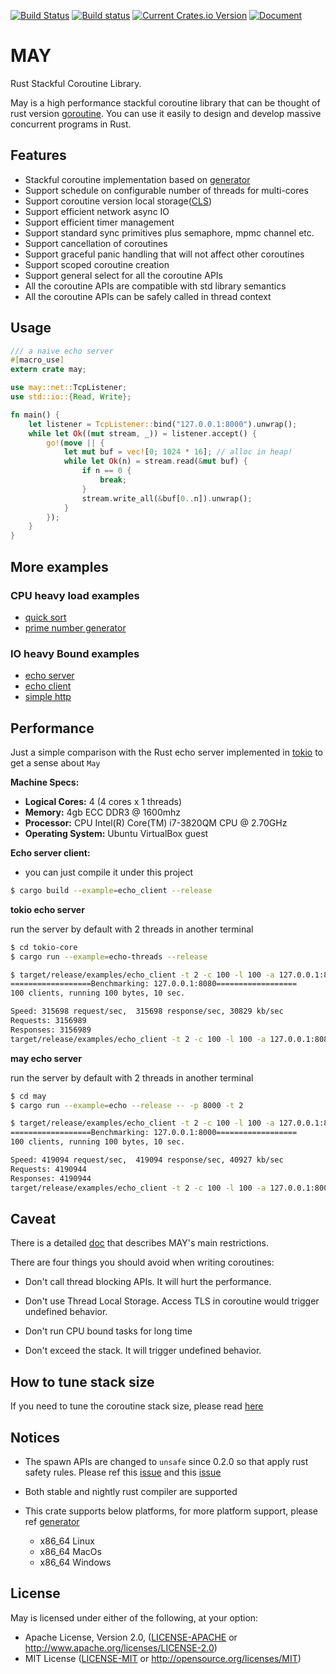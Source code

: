 [![Build Status](https://travis-ci.org/Xudong-Huang/may.svg?branch=master)](https://travis-ci.org/Xudong-Huang/may)
[![Build status](https://ci.appveyor.com/api/projects/status/7gv4kw3b0m0y1iy6/branch/master?svg=true)](https://ci.appveyor.com/project/Xudong-Huang/may/branch/master)
[![Current Crates.io Version](https://img.shields.io/crates/v/may.svg)](https://crates.io/crates/may)
[![Document](https://img.shields.io/badge/doc-may-green.svg)](https://docs.rs/may)


# MAY

Rust Stackful Coroutine Library.

May is a high performance stackful coroutine library that can be thought of rust version [goroutine][go]. You can use it easily to design and develop massive concurrent programs in Rust.

## Features

* Stackful coroutine implementation based on [generator][generator]
* Support schedule on configurable number of threads for multi-cores
* Support coroutine version local storage([CLS][cls])
* Support efficient network async IO
* Support efficient timer management
* Support standard sync primitives plus semaphore, mpmc channel etc.
* Support cancellation of coroutines
* Support graceful panic handling that will not affect other coroutines
* Support scoped coroutine creation
* Support general select for all the coroutine APIs
* All the coroutine APIs are compatible with std library semantics
* All the coroutine APIs can be safely called in thread context


## Usage

```rust
/// a naive echo server
#[macro_use]
extern crate may;

use may::net::TcpListener;
use std::io::{Read, Write};

fn main() {
    let listener = TcpListener::bind("127.0.0.1:8000").unwrap();
    while let Ok((mut stream, _)) = listener.accept() {
        go!(move || {
            let mut buf = vec![0; 1024 * 16]; // alloc in heap!
            while let Ok(n) = stream.read(&mut buf) {
                if n == 0 {
                    break;
                }
                stream.write_all(&buf[0..n]).unwrap();
            }
        });
    }
}

```

## More examples

### CPU heavy load examples
* [quick sort][sort]
* [prime number generator][prime]

### IO heavy Bound examples
* [echo server][echo_server]
* [echo client][echo_client]
* [simple http][http_sever]


## Performance

Just a simple comparison with the Rust echo server implemented in [tokio][tokio] to get a sense about `May`

**Machine Specs:**

  * **Logical Cores:** 4 (4 cores x 1 threads)
  * **Memory:** 4gb ECC DDR3 @ 1600mhz
  * **Processor:** CPU Intel(R) Core(TM) i7-3820QM CPU @ 2.70GHz
  * **Operating System:** Ubuntu VirtualBox guest

**Echo server client:**

* you can just compile it under this project
```sh
$ cargo build --example=echo_client --release
```

**tokio echo server**

run the server by default with 2 threads in another terminal
```sh
$ cd tokio-core
$ cargo run --example=echo-threads --release
```

```sh
$ target/release/examples/echo_client -t 2 -c 100 -l 100 -a 127.0.0.1:8080
==================Benchmarking: 127.0.0.1:8080==================
100 clients, running 100 bytes, 10 sec.

Speed: 315698 request/sec,  315698 response/sec, 30829 kb/sec
Requests: 3156989
Responses: 3156989
target/release/examples/echo_client -t 2 -c 100 -l 100 -a 127.0.0.1:8080  1.89s user 13.46s system 152% cpu 10.035 total
```

**may echo server**

run the server by default with 2 threads in another terminal
```sh
$ cd may
$ cargo run --example=echo --release -- -p 8000 -t 2
```

```sh
$ target/release/examples/echo_client -t 2 -c 100 -l 100 -a 127.0.0.1:8000
==================Benchmarking: 127.0.0.1:8000==================
100 clients, running 100 bytes, 10 sec.

Speed: 419094 request/sec,  419094 response/sec, 40927 kb/sec
Requests: 4190944
Responses: 4190944
target/release/examples/echo_client -t 2 -c 100 -l 100 -a 127.0.0.1:8000  2.60s user 16.96s system 195% cpu 10.029 total
```

## Caveat
There is a detailed [doc][caveat] that describes MAY's main restrictions.

There are four things you should avoid when writing coroutines:
* Don't call thread blocking APIs.
It will hurt the performance. 

* Don't use Thread Local Storage.
Access TLS in coroutine would trigger undefined behavior.

* Don't run CPU bound tasks for long time
* Don't exceed the stack. It will trigger undefined behavior.

## How to tune stack size
If you need to tune the coroutine stack size, please read [here][stack]

## Notices
* The spawn APIs are changed to `unsafe` since 0.2.0 so that apply rust safety rules. Please ref this [issue](https://github.com/Xudong-Huang/may/issues/6) and this [issue](https://github.com/Xudong-Huang/may/issues/8)
* Both stable and nightly rust compiler are supported
* This crate supports below platforms, for more platform support, please ref [generator][generator]

    - x86_64 Linux
    - x86_64 MacOs
    - x86_64 Windows

## License

May is licensed under either of the following, at your option:

 * Apache License, Version 2.0, ([LICENSE-APACHE](LICENSE-APACHE) or http://www.apache.org/licenses/LICENSE-2.0)
 * MIT License ([LICENSE-MIT](LICENSE-MIT) or http://opensource.org/licenses/MIT)

<!-- refs -->
[generator]:https://github.com/Xudong-Huang/generator-rs
[sort]:https://github.com/Xudong-Huang/quick_sort
[prime]:https://github.com/Xudong-Huang/prime
[echo_server]:examples/echo.rs
[echo_client]:examples/echo_client.rs
[http_sever]:examples/http.rs
[cls]:docs/CLS_instead_of_TLS.md
[go]:https://tour.golang.org/concurrency/1
[tokio]:https://github.com/tokio-rs/tokio-core/blob/master/examples/echo-threads.rs
[caveat]:docs/may_caveat.md
[stack]:docs/tune_stack_size.md
